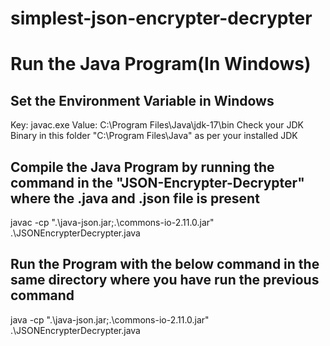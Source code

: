 # simplest-json-encrypter-decrypter

# Run the Java Program(In Windows)

## Set the Environment Variable in Windows
Key:  javac.exe
Value:  C:\Program Files\Java\jdk-17\bin
Check your JDK Binary in this folder "C:\Program Files\Java\" as per your installed JDK

## Compile the Java Program by running the command in the "JSON-Encrypter-Decrypter" where the .java and .json file is present
javac -cp ".\java-json.jar;.\commons-io-2.11.0.jar" .\JSONEncrypterDecrypter.java

## Run the Program with the below command in the same directory where you have run the previous command
java -cp ".\java-json.jar;.\commons-io-2.11.0.jar" .\JSONEncrypterDecrypter.java
